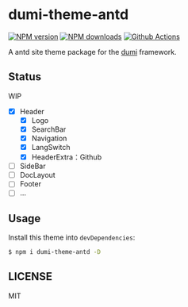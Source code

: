 # dumi-theme-antd

[![NPM version](https://img.shields.io/npm/v/dumi-theme-antd.svg?style=flat)](https://npmjs.org/package/dumi-theme-antd)
[![NPM downloads](http://img.shields.io/npm/dm/dumi-theme-antd.svg?style=flat)](https://npmjs.org/package/dumi-theme-antd)
[![Github Actions](https://github.com/KuangPF/dumi-theme-antd/workflows/Deploy%20to%20GitHub%20Pages/badge.svg)](https://github.com/KuangPF/dumi-theme-antd/actions)

A antd site theme package for the [dumi](https://d.umijs.org) framework.

## Status

WIP

- [x] Header
  - [x] Logo
  - [x] SearchBar
  - [x] Navigation
  - [x] LangSwitch
  - [x] HeaderExtra：Github
- [ ] SideBar
- [ ] DocLayout
- [ ] Footer
- [ ] ...

## Usage

Install this theme into `devDependencies`:

```bash
$ npm i dumi-theme-antd -D
```

## LICENSE

MIT
